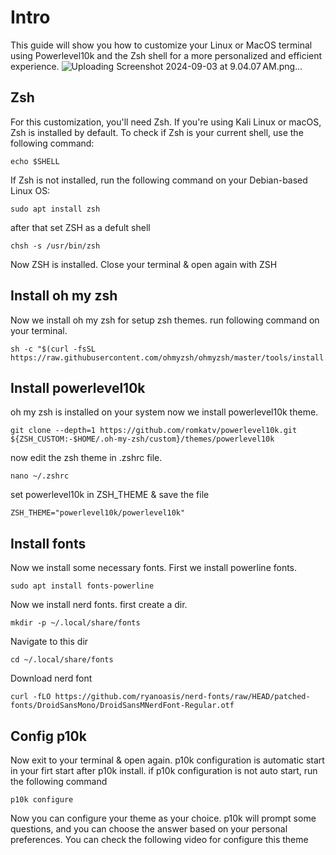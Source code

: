 # Intro
This guide will show you how to customize your Linux or MacOS terminal using Powerlevel10k and the Zsh shell for a more personalized and efficient experience.
![Uploading Screenshot 2024-09-03 at 9.04.07 AM.png…]()

## Zsh
For this customization, you'll need Zsh. If you're using Kali Linux or macOS, Zsh is installed by default. To check if Zsh is your current shell, use the following command:
```
echo $SHELL
```
If Zsh is not installed, run the following command on your Debian-based Linux OS:
```
sudo apt install zsh
```
after that set ZSH as a defult shell
```
chsh -s /usr/bin/zsh
```
Now ZSH is installed. Close your terminal & open again with ZSH
## Install oh my zsh
Now we install oh my zsh for setup zsh themes. run following command on your terminal.
```
sh -c "$(curl -fsSL https://raw.githubusercontent.com/ohmyzsh/ohmyzsh/master/tools/install.sh)"
```
## Install powerlevel10k
oh my zsh is installed on your system now we install powerlevel10k theme.
```
git clone --depth=1 https://github.com/romkatv/powerlevel10k.git ${ZSH_CUSTOM:-$HOME/.oh-my-zsh/custom}/themes/powerlevel10k
```
now edit the zsh theme in .zshrc file.
```
nano ~/.zshrc
```
set powerlevel10k in ZSH_THEME & save the file
```
ZSH_THEME="powerlevel10k/powerlevel10k"
```
## Install fonts
Now we install some necessary fonts. First we install powerline fonts.
```
sudo apt install fonts-powerline
```
Now we install nerd fonts. first create a dir.
```
mkdir -p ~/.local/share/fonts
```
Navigate to this dir
```
cd ~/.local/share/fonts
```
Download nerd font
```
curl -fLO https://github.com/ryanoasis/nerd-fonts/raw/HEAD/patched-fonts/DroidSansMono/DroidSansMNerdFont-Regular.otf
```
## Config p10k
Now exit to your terminal & open again. p10k configuration is automatic start in your firt start after p10k install. if p10k configuration is not auto start, run the following command
```
p10k configure
```
Now you can configure your theme as your choice. p10k will prompt some questions, and you can choose the answer based on your personal preferences.
You can check the following video for configure this theme

